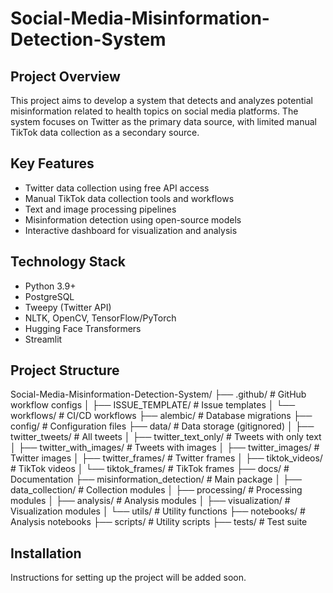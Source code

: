 # Social-Media-Misinformation-Detection-System

## Project Overview
This project aims to develop a system that detects and analyzes potential misinformation related to health topics on social media platforms. The system focuses on Twitter as the primary data source, with limited manual TikTok data collection as a secondary source.

## Key Features
- Twitter data collection using free API access
- Manual TikTok data collection tools and workflows
- Text and image processing pipelines
- Misinformation detection using open-source models
- Interactive dashboard for visualization and analysis

## Technology Stack
- Python 3.9+
- PostgreSQL
- Tweepy (Twitter API)
- NLTK, OpenCV, TensorFlow/PyTorch
- Hugging Face Transformers
- Streamlit

## Project Structure

Social-Media-Misinformation-Detection-System/
├── .github/                       # GitHub workflow configs
│   ├── ISSUE_TEMPLATE/            # Issue templates
│   └── workflows/                 # CI/CD workflows
├── alembic/                       # Database migrations
├── config/                        # Configuration files
├── data/                          # Data storage (gitignored)
│   ├── twitter_tweets/            # All tweets
│   ├── twitter_text_only/         # Tweets with only text
│   ├── twitter_with_images/       # Tweets with images
│   ├── twitter_images/            # Twitter images
│   ├── twitter_frames/            # Twitter frames
│   ├── tiktok_videos/             # TikTok videos
│   └── tiktok_frames/             # TikTok frames
├── docs/                          # Documentation
├── misinformation_detection/      # Main package
│   ├── data_collection/           # Collection modules
│   ├── processing/                # Processing modules
│   ├── analysis/                  # Analysis modules
│   ├── visualization/             # Visualization modules
│   └── utils/                     # Utility functions
├── notebooks/                     # Analysis notebooks
├── scripts/                       # Utility scripts
├── tests/                         # Test suite


## Installation
Instructions for setting up the project will be added soon.


